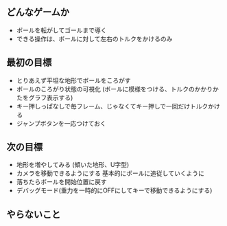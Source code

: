 
どんなゲームか
--------------

*   ボールを転がしてゴールまで導く
*   できる操作は、ボールに対して左右のトルクをかけるのみ

最初の目標
----------

*   とりあえず平坦な地形でボールをころがす
*   ボールのころがり状態の可視化
    (ボールに模様をつける、トルクのかかりかたをグラフ表示する)
*   キー押しっぱなしで毎フレーム、じゃなくてキー押しで一回だけトルクかける
*   ジャンプボタンを一応つけておく

次の目標
--------

*   地形を増やしてみる
    (傾いた地形、U字型)
*   カメラを移動できるようにする
    基本的にボールに追従していくように
*   落ちたらボールを開始位置に戻す
*   デバッグモード(重力を一時的にOFFにしてキーで移動できるようにする)

やらないこと
------------



